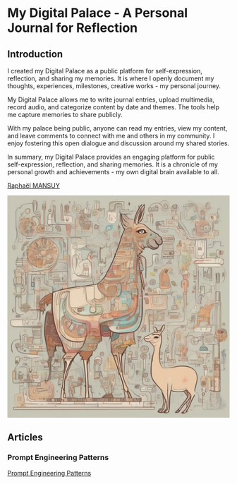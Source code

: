 # My Digital Palace - A Personal Journal for Reflection

## Introduction

I created my Digital Palace as a public platform for self-expression, reflection, and sharing my memories. It is where I openly document my thoughts, experiences, milestones, creative works - my personal journey.

My Digital Palace allows me to write journal entries, upload multimedia, record audio, and categorize content by date and themes. The tools help me capture memories to share publicly.

With my palace being public, anyone can read my entries, view my content, and leave comments to connect with me and others in my community. I enjoy fostering this open dialogue and discussion around my shared stories.

In summary, my Digital Palace provides an engaging platform for public self-expression, reflection, and sharing memories. It is a chronicle of my personal growth and achievements - my own digital brain available to all.

[Raphaël MANSUY](https://www.linkedin.com/in/raphaelmansuy/)

![Digital Palace](./00-assets/lamacard.png)

## Articles

### Prompt Engineering Patterns

[Prompt Engineering Patterns](./01-articles/prompt_engineering_patterns/README.md)
